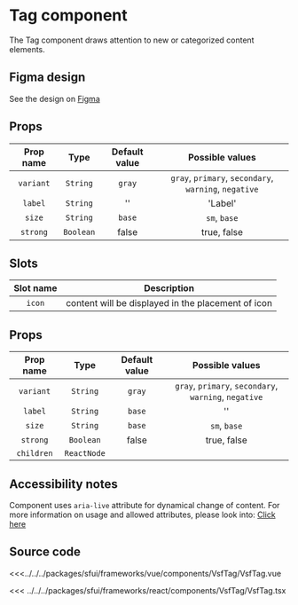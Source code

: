 # Tag component

The Tag component draws attention to new or categorized content elements.

<Generate />

## Figma design

See the design on [Figma](https://www.figma.com/file/CWOkbpne0tDpSenT4ZEUTQ/%F0%9F%9B%A0-SFUI-2.0-%7C-Development?node-id=11418%3A18666)


<!-- vue -->
## Props

|   Prop name    |   Type   | Default value | Possible values |
|:--------------:|:--------:|:-------------:|:---------------:|
| `variant`      |`String`  | `gray`            | `gray`, `primary`, `secondary`, `warning`, `negative` |
| `label`      | `String`  | ''           | 'Label' |
| `size`         |  `String` | `base`        | `sm`, `base`                                   |
| `strong`        | `Boolean`  | false        | true, false                                     |


## Slots

|   Slot name    |        Description        |
|:--------------:|:-------------------------:|
| `icon`      |   content will be displayed in the placement of icon  |

<!-- end vue -->

<!-- react -->
## Props

|   Prop name    |   Type   | Default value | Possible values |
|:--------------:|:--------:|:-------------:|:---------------:|
| `variant`      |`String`  | `gray`            | `gray`, `primary`, `secondary`, `warning`, `negative` |
| `label`      | `String`  | `base`            | '' |
| `size`         |  `String` | `base`        | `sm`, `base`                                   |
| `strong`        | `Boolean`  | false        | true, false                                     |
| `children`        | `ReactNode`  |       |                                     |

<!-- end react -->

## Accessibility notes

Component uses `aria-live` attribute for dynamical change of content. For more information on usage and allowed attributes, please look into: [Click here](https://developer.mozilla.org/en-US/docs/Web/Accessibility/ARIA/ARIA_Live_Regions) 

## Source code

<!-- vue -->
<<<../../../packages/sfui/frameworks/vue/components/VsfTag/VsfTag.vue
<!-- end vue -->
<!-- react -->
<<< ../../../packages/sfui/frameworks/react/components/VsfTag/VsfTag.tsx
<!-- end react -->
